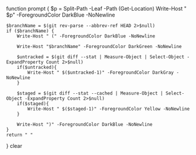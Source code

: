 
function prompt {
    $p = Split-Path -Leaf -Path (Get-Location)
    Write-Host " $p" -ForegroundColor DarkBlue -NoNewline

    $branchName = $(git rev-parse --abbrev-ref HEAD 2>$null)
    if ($branchName) {
        Write-Host " (" -ForegroundColor DarkBlue -NoNewline

        Write-Host "$branchName" -ForegroundColor DarkGreen -NoNewline

        $untracked = $(git diff --stat | Measure-Object | Select-Object -ExpandProperty Count 2>$null)
        if($untracked){
            Write-Host " $($untracked-1)" -ForegroundColor DarkGray -NoNewline
        }

        $staged = $(git diff --stat --cached | Measure-Object | Select-Object -ExpandProperty Count 2>$null)
        if($staged){
            Write-Host " $($staged-1)" -ForegroundColor Yellow -NoNewline
        }

        Write-Host ")" -ForegroundColor DarkBlue -NoNewline
    }
    return " "
}
clear

